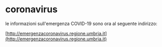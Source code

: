 # coronavirus

le informazioni sull'emergenza COVID-19 sono ora al seguente indirizzo:

[http://emergenzacoronavirus.regione.umbria.it](http://emergenzacoronavirus.regione.umbria.it)
